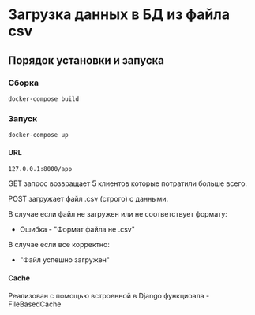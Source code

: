 
# Загрузка данных в БД из файла csv

## Порядок установки и запуска

### Сборка

    docker-compose build

### Запуск

    docker-compose up

#### URL
    127.0.0.1:8000/app

GET запрос возвращает 5 клиентов которые потратили больше всего.

POST загружает файл .csv (строго) с данными.

В случае если файл не загружен или не соответствует формату: 
 - Ошибка - "Формат файла не .csv"

В случае если все корректно:
 - "Файл успешно загружен"

#### Cache
Реализован с помощью встроенной в Django функциоала - FileBasedCache





